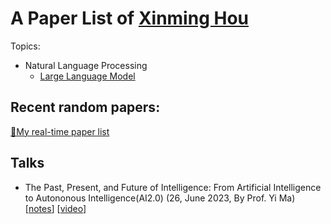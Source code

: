 # A Paper List of [Xinming Hou](http://xinminghou2002.github.io/)

Topics:

- Natural Language Processing
  - [Large Language Model](topics/llm.md)

## Recent random papers:

[🚀My real-time paper list](https://xinminghou.notion.site/xinminghou/fe54dcf556654023afccd7ea36a6cbef?v=648a1f0eb0b347ce8f4ed84ccf26f062)

## Talks

- The Past, Present, and Future of Intelligence: From Artificial Intelligence to Autononous Intelligence(AI2.0) (26, June 2023, By Prof. Yi Ma) [[notes](https://xinminghou.notion.site/The-Past-Present-and-Future-of-Intelligence-From-Artificial-Intelligence-to-Autononous-Intelligen-2ba3e77f62b34f84a80a299d5ac9bb68?pvs=4)] [[video](https://www.bilibili.com/video/BV1QN411D7Lr/?spm_id_from=333.999.0.0&vd_source=e0f24880762a1ebf25e3aaea0e643116)]


